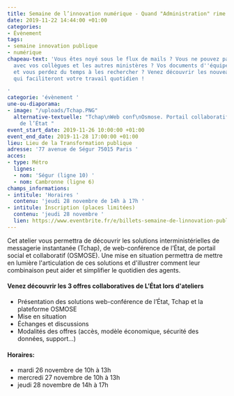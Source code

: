 ```yaml
---
title: Semaine de l’innovation numérique - Quand "Administration" rime avec "Coopération"
date: 2019-11-22 14:44:00 +01:00
categories:
- Évènement
tags:
- semaine innovation publique
- numérique
chapeau-text: 'Vous êtes noyé sous le flux de mails ? Vous ne pouvez pas travailler
  avec vos collègues et les autres ministères ? Vos documents d''équipe sont éparpillés
  et vous perdez du temps à les rechercher ? Venez découvrir les nouveaux usages collaboratifs
  qui faciliteront votre travail quotidien !

'
categorie: 'évènement '
une-ou-diaporama:
- image: "/uploads/Tchap.PNG"
  alternative-textuelle: "Tchap\nWeb conf\nOsmose. Portail collaboratif et social
    de l’État "
event_start_date: 2019-11-26 10:00:00 +01:00
event_end_date: 2019-11-28 17:00:00 +01:00
lieu: Lieu de la Transformation publique
adresse: '77 avenue de Ségur 75015 Paris '
acces:
- type: Métro
  lignes:
  - nom: 'Ségur (ligne 10) '
  - nom: Cambronne (ligne 6)
champs_informations:
- intitule: 'Horaires '
  contenu: 'jeudi 28 novembre de 14h à 17h '
- intitule: Inscription (places limitées)
  contenu: 'jeudi 28 novembre '
  lien: https://www.eventbrite.fr/e/billets-semaine-de-linnovation-publique-quand-administration-rime-avec-cooperation-82215696361
---
```


Cet atelier vous permettra de découvrir les solutions interministérielles de messagerie instantanée (Tchap), de web-conférence de l’État, de portail social et collaboratif (OSMOSE). Une mise en situation permettra de mettre en lumière l'articulation de ces solutions et d'illustrer comment leur combinaison peut aider et simplifier le quotidien des agents.

#### Venez découvrir les 3 offres collaboratives de L’État lors d'ateliers 

* Présentation des solutions web-conférence de l’État, Tchap et la plateforme OSMOSE
* Mise en situation
* Échanges et discussions
* Modalités des offres (accès, modèle économique, sécurité des données, support...)

#### **Horaires:** 

- mardi 26 novembre de 10h à 13h
- mercredi 27 novembre de 10h à 13h
- jeudi 28 novembre de 14h à 17h
